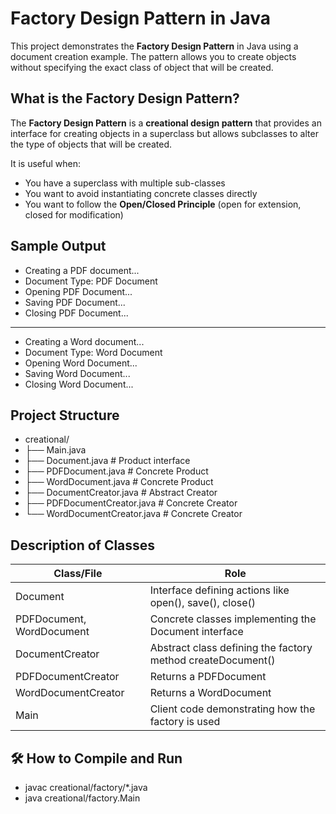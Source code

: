 #  Factory Design Pattern in Java

This project demonstrates the **Factory Design Pattern** in Java using a document creation example. The pattern allows you to create objects without specifying the exact class of object that will be created.

##  What is the Factory Design Pattern?

The **Factory Design Pattern** is a **creational design pattern** that provides an interface for creating objects in a superclass but allows subclasses to alter the type of objects that will be created.

It is useful when:
- You have a superclass with multiple sub-classes
- You want to avoid instantiating concrete classes directly
- You want to follow the **Open/Closed Principle** (open for extension, closed for modification)

 ## Sample Output

   - Creating a PDF document...
  - Document Type: PDF Document
  - Opening PDF Document...
  - Saving PDF Document...
  - Closing PDF Document...

--------------------------

- Creating a Word document...
- Document Type: Word Document
- Opening Word Document...
- Saving Word Document...
- Closing Word Document...

##  Project Structure

- creational/
- ├── Main.java
- ├── Document.java # Product interface
- ├── PDFDocument.java # Concrete Product
- ├── WordDocument.java # Concrete Product
- ├── DocumentCreator.java # Abstract Creator
- ├── PDFDocumentCreator.java # Concrete Creator
- └── WordDocumentCreator.java # Concrete Creator

##  Description of Classes

| Class/File                  | Role                                                          |
|----------------------------|--------------------------------------------------------------- |
| Document                   | Interface defining actions like open(), save(), close()        |
| PDFDocument, WordDocument  | Concrete classes implementing the Document interface           |
| DocumentCreator            | Abstract class defining the factory method createDocument()    |
| PDFDocumentCreator         | Returns a PDFDocument                                          |
| WordDocumentCreator        | Returns a WordDocument                                         |
| Main                       | Client code demonstrating how the factory is used              |


## 🛠️ How to Compile and Run

- javac creational/factory/*.java
- java creational/factory.Main

